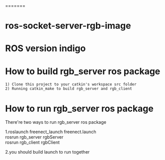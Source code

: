 =======
# ros-socket-server-rgb-image
ROS version indigo
=====================================================================
How to build rgb_server ros package   
=====================================================================
    1) Clone this project to your catkin's workspace src folder   
    2) Running catkin_make to build rgb_server and rgb_client   

How to run  rgb_server ros package  
=====================================================================
There're two ways to run  rgb_server ros package   

1.roslaunch freenect_launch freenect.launch   
  rosrun rgb_server rgbServer   
  rosrun rgb_client rgbClient   

2.you should build launch to run together   
